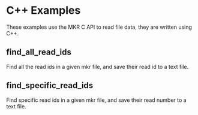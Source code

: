 C++ Examples
============

These examples use the MKR C API to read file data, they are written using C++.

find_all_read_ids
-----------------

Find all the read ids in a given mkr file, and save their read id to a text file.

find_specific_read_ids
----------------------

Find specific read ids in a given mkr file, and save their read number to a text file.